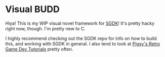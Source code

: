 # Visual BUDD

Hiya! This is my WIP visual novel framework for [SGDK](https://github.com/Stephane-D/SGDK)! It's pretty hacky right now, though. I'm pretty new to C.

I highly recommend checking out the SGDK repo for info on how to build this, and working with SGDK in general. I also tend to look at [Pigsy's Retro Game Dev Tutorials](https://www.youtube.com/playlist?list=PL1xqkpO_SvY2_rSwHTBIBxXMqmek--GAb) pretty often.